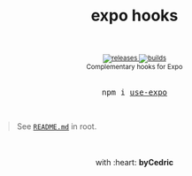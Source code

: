 <div align="center">
    <h1>
        <br />
        expo hooks
        <br />
        <br />
    </h1>
    <sup>
        <a href="https://github.com/bycedric/use-expo/releases">
            <img src="https://img.shields.io/github/release/byCedric/use-expo/all.svg" alt="releases" />
        </a>
        <a href="https://travis-ci.com/byCedric/use-expo">
            <img src="https://img.shields.io/travis/com/byCedric/use-expo/master.svg" alt="builds" />
        </a>
        <br />
        Complementary hooks for Expo
    </sup>
    <br />
    <br />
    <pre>npm i <a href="https://www.npmjs.com/package/use-expo">use-expo</a></pre>
    <br />
</div>

> See [`README.md`](https://github.com/bycedric/use-expo) in root.

<div align="center">
    <br />
    <br />
    with :heart: <strong>byCedric</strong>
    <br />
    <br />
</div>
